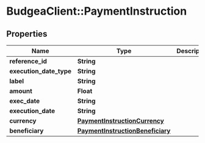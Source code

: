 # BudgeaClient::PaymentInstruction

## Properties
Name | Type | Description | Notes
------------ | ------------- | ------------- | -------------
**reference_id** | **String** |  | [optional] 
**execution_date_type** | **String** |  | [optional] 
**label** | **String** |  | [optional] 
**amount** | **Float** |  | [optional] 
**exec_date** | **String** |  | [optional] 
**execution_date** | **String** |  | [optional] 
**currency** | [**PaymentInstructionCurrency**](PaymentInstructionCurrency.md) |  | [optional] 
**beneficiary** | [**PaymentInstructionBeneficiary**](PaymentInstructionBeneficiary.md) |  | [optional] 


